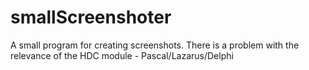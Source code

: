 # smallScreenshoter
A small program for creating screenshots. There is a problem with the relevance of the HDC module - Pascal/Lazarus/Delphi
